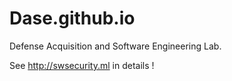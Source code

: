 # Dase.github.io
Defense Acquisition and Software Engineering Lab.

See http://swsecurity.ml in details !
